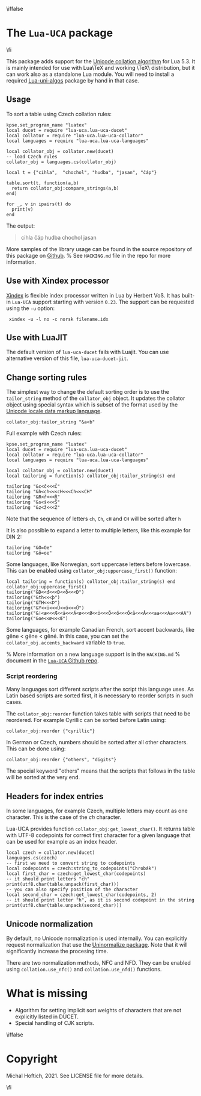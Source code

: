 \iffalse
# The `Lua-UCA` package
\fi

This package adds support for the [Unicode collation algorithm](https://unicode.org/reports/tr10/) for Lua 5.3. 
It is mainly intended for use with Lua\TeX and working \TeX\ distribution, but it can work also as a standalone
Lua module. You will need to install a required [Lua-uni-algos](https://github.com/latex3/lua-uni-algos) package by hand
in that case.


## Usage

To sort a table using Czech collation rules:

   
    kpse.set_program_name "luatex"
    local ducet = require "lua-uca.lua-uca-ducet"
    local collator = require "lua-uca.lua-uca-collator"
    local languages = require "lua-uca.lua-uca-languages"
    
    local collator_obj = collator.new(ducet)
    -- load Czech rules
    collator_obj = languages.cs(collator_obj)
    
    local t = {"cihla",  "chochol", "hudba", "jasan", "čáp"}
    
    table.sort(t, function(a,b) 
      return collator_obj:compare_strings(a,b) 
    end)
    
    for _, v in ipairs(t) do
      print(v)
    end

The output:

> cihla
> čáp
> hudba
> chochol
> jasan

More samples of the library usage can be found in the source repository of this package on [Github](https://github.com/michal-h21/lua-uca).
% See `HACKING.md` file in the repo for more information.

## Use with Xindex processor

[Xindex](https://www.ctan.org/pkg/xindex) is flexible index processor written
in Lua by Herbert Voß. It has built-in `Lua-UCA` support starting with version
`0.23`. The support can be requested using the `-u` option:

     xindex -u -l no -c norsk filename.idx

## Use with LuaJIT

The default version of `lua-uca-ducet` fails with Luajit. You can use alternative version of this file, `lua-uca-ducet-jit`.

## Change sorting rules

The simplest way to change the default sorting order is to use the
`tailor_string` method of the `collator_obj` object. It updates the collator object using
special syntax which is subset of the format used by the [Unicode locale data
markup
language](https://www.unicode.org/reports/tr35/tr35-collation.html#Orderings).

    collator_obj:tailor_string "&a<b"

Full example with Czech rules:

    kpse.set_program_name "luatex"
    local ducet = require "lua-uca.lua-uca-ducet"
    local collator = require "lua-uca.lua-uca-collator"
    local languages = require "lua-uca.lua-uca-languages"
    
    local collator_obj = collator.new(ducet)
    local tailoring = function(s) collator_obj:tailor_string(s) end

    tailoring "&c<č<<<Č"
    tailoring "&h<ch<<<cH<<<Ch<<<CH"
    tailoring "&R<ř<<<Ř"
    tailoring "&s<š<<<Š"
    tailoring "&z<ž<<<Ž"

Note that the sequence of letters `ch`, `Ch`, `cH` and `CH` will be sorted after `h`

It is also possible to expand a letter to multiple letters, like this example for DIN 2:


    tailoring "&Ö=Oe"
    tailoring "&ö=oe"

Some languages, like Norwegian, sort uppercase letters before lowercase. This
can be enabled using `collator_obj:uppercase_first()` function:

    local tailoring = function(s) collator_obj:tailor_string(s) end
    collator_obj:uppercase_first()
    tailoring("&D<<đ<<<Đ<<ð<<<Ð")
    tailoring("&th<<<þ")
    tailoring("&TH<<<Þ")
    tailoring("&Y<<ü<<<Ü<<ű<<<Ű")
    tailoring("&ǀ<æ<<<Æ<<ä<<<Ä<ø<<<Ø<<ö<<<Ö<<ő<<<Ő<å<<<Å<<<aa<<<Aa<<<AA")
    tailoring("&oe<<œ<<<Œ")


Some languages, for example Canadian French, sort accent backwards, like gêne < gëne < gêné. 
In this case, you can set the `collator_obj.accents_backward` variable to `true`.


% More information on a new language support is in the `HACKING.md`
% document in the [`Lua-UCA` Github repo](https://github.com/michal-h21/lua-uca/blob/master/HACKING.md).

### Script reordering

Many languages sort different scripts after the script this language uses. As
Latin based scripts are sorted first, it is necessary to reorder scripts in
such cases.

The `collator_obj:reorder` function takes table with scripts that need to be reordered. 
For example Cyrillic can be sorted before Latin using:

    collator_obj:reorder {"cyrillic"}

In German or Czech, numbers should be sorted after all other characters. This can be done using:

    collator_obj:reorder {"others", "digits"}

The special keyword "others" means that the scripts that follows in the table
will be sorted at the very end.

## Headers for index entries

In some languages, for example Czech, multiple letters may count as one
character. This is the case of the *ch* character. 

Lua-UCA provides function `collator_obj:get_lowest_char()`. It returns table with UTF-8 codepoints 
for correct first character for a given language that can be used for example as an index header.


    local czech = collator.new(ducet)
    languages.cs(czech)
    -- first we need to convert string to codepoints
    local codepoints = czech:string_to_codepoints("Chrobák")
    local first_char = czech:get_lowest_char(codepoints)
    -- it should print letters "ch"
    print(utf8.char(table.unpack(first_char)))
    -- you can also specify position of the character
    local second_char = czech:get_lowest_char(codepoints, 2)
    -- it should print letter "h", as it is second codepoint in the string
    print(utf8.char(table.unpack(second_char)))


## Unicode normalization

By default, no Unicode normalization is used internally. You can explicitly request normalization that use the
[Uninormalize package](https://ctan.org/pkg/uninormalize?lang=en). Note that it will significantly increase the
procesing time. 

There are two normalization methods, NFC and NFD. They can be enabled using
`collation.use_nfc()` and `collation.use_nfd()` functions.


# What is missing

- Algorithm for setting implicit sort weights of characters that are not explicitly listed in DUCET.
- Special handling of CJK scripts.

\iffalse
# Copyright

Michal Hoftich, 2021. See LICENSE file for more details.


\fi
